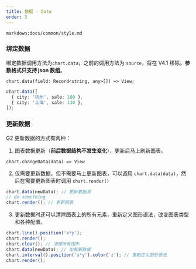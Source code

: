 ```yaml
---
title: 数据 - Data
order: 3
---
```


`markdown:docs/common/style.md`

### 绑定数据

绑定数据调用方法为`chart.data`，之前的调用方法为 `source`，将在 V4.1 移除。**参数格式只支持 json 数组**。

```sign
chart.data(field: Record<string, any>[]) => View;
```

```ts
chart.data([
  { city: '杭州', sale: 100 },
  { city: '上海', sale: 110 },
]);
```

### 更新数据

G2 更新数据的方式有两种：

1. 图表数据更新（**前后数据结构不发生变化**），更新后马上刷新图表。

```sign
chart.changeData(data) => View
```

2. 仅需要更新数据，但不需要马上更新图表，可以调用 `chart.data(data)`，然后在需要更新图表时调用 `chart.render()`

```typescript
chart.data(newData); // 更新数据源
// do something
chart.render(); // 更新图表
```

3. 更新数据时还可以清除图表上的所有元素，重新定义图形语法，改变图表类型和各种配置。

```typescript
chart.line().position('x*y');
chart.render();
chart.clear(); // 清理所有图形
chart.data(newData); // 加载新数据
chart.interval().position('x*y').color('z'); // 重新定义图形语法
chart.render();
```
